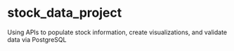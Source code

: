 # stock_data_project
Using APIs to populate stock information, create visualizations, and validate data via PostgreSQL
